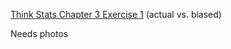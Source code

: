 [Think Stats Chapter 3 Exercise 1](http://greenteapress.com/thinkstats2/html/thinkstats2004.html#toc31) (actual vs. biased)

Needs photos
